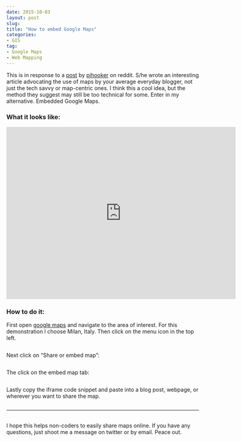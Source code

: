 ```yaml
---
date: 2015-10-03
layout: post
slug: 
title: "How to embed Google Maps"
categories:
- GIS
tag:
- Google Maps
- Web Mapping
---
```


	 	 	
This is in response to a [post](https://www.reddit.com/r/gis/comments/3nbxrk/what_is_better_a_map_or_a_picture_digital/?ref=share&ref_source=link) by [pjhooker](https://www.reddit.com/user/pjhooker) on reddit. S/he wrote an interesting article advocating the use of maps by your average everyday blogger, not just the tech savvy or map-centric ones. I think this a cool idea, but the method they suggest may still be too technical for some. Enter in my alternative. Embedded Google Maps.

### What it looks like:

<iframe src="https://www.google.com/maps/embed?pb=!1m18!1m12!1m3!1d179094.4607670466!2d9.17773225!3d45.46273385!2m3!1f0!2f0!3f0!3m2!1i1024!2i768!4f13.1!3m3!1m2!1s0x4786c1493f1275e7%3A0x3cffcd13c6740e8d!2sMilan%2C+Italy!5e0!3m2!1sen!2sus!4v1443880687314" width="600" height="450" frameborder="0" style="border:0" allowfullscreen></iframe>

<br>

### How to do it:

First open [google maps](https://www.google.com/maps/) and navigate to the area of interest. For this demonstration I choose Milan, Italy. Then click on the menu icon in the top left.

![[](http://imgur.com/TTQotMp.png)](http://imgur.com/TTQotMp.png)

Next click on “Share or embed map”:

![[](http://imgur.com/yO041ut.png)](http://imgur.com/yO041ut.png)

The click on the embed map tab:

![[](http://imgur.com/cvSXlXN.png)](http://imgur.com/cvSXlXN.png)

Lastly copy the iframe code snippet and paste into a blog post, webpage, or wherever you want to share the map.

![[](http://imgur.com/VTZPqXw.png)](http://imgur.com/VTZPqXw.png)

---
<br>
I hope this helps non-coders to easily share maps online. If you have any questions, just shoot me a message on twitter or by email. Peace out.
